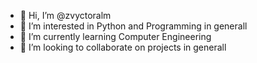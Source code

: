 - 👋 Hi, I’m @zvyctoralm
- 👀 I’m interested in Python and Programming in generall
- 🌱 I’m currently learning Computer Engineering
- 💞️ I’m looking to collaborate on projects in generall


<!---
zvyctoralm/zvyctoralm is a ✨ special ✨ repository because its `README.md` (this file) appears on your GitHub profile.
You can click the Preview link to take a look at your changes.
--->
